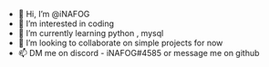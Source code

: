 - 👋 Hi, I’m @iNAFOG
- 👀 I’m interested in coding
- 🌱 I’m currently learning python , mysql
- 💞️ I’m looking to collaborate on simple projects for now
- 📫 DM me on discord - iNAFOG#4585 or  message me on github

<!---
iNAFOG/iNAFOG is a ✨ special ✨ repository because its `README.md` (this file) appears on your GitHub profile.
You can click the Preview link to take a look at your changes.
--->
